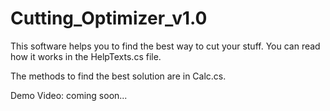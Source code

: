 # Cutting_Optimizer_v1.0

This software helps you to find the best way to cut your stuff.
You can read how it works in the HelpTexts.cs file.

The methods to find the best solution are in Calc.cs.

Demo Video: coming soon...
